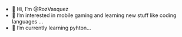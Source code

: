 - 👋 Hi, I’m @RozVasquez
- 👀 I’m interested in mobile gaming and learning new stuff like coding languages ...
- 🌱 I’m currently learning pyhton...

<!---
RozVasquez/RozVasquez is a ✨ special ✨ repository because its `README.md` (this file) appears on your GitHub profile.
You can click the Preview link to take a look at your changes.
--->
